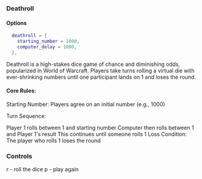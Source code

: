 ### Deathroll 

#### Options 

```lua
  deathroll = {
    starting_number = 1000,
    computer_delay = 1000,
  },
```

Deathroll is a high-stakes dice game of chance and diminishing odds, popularized in World of Warcraft. Players take turns rolling a virtual die with ever-shrinking numbers until one participant lands on 1 and loses the round.

#### Core Rules:
Starting Number: Players agree on an initial number (e.g., 1000)

Turn Sequence:

Player 1 rolls between 1 and starting number
Computer then rolls between 1 and Player 1's result
This continues until someone rolls 1
Loss Condition: The player who rolls 1 loses the round


### Controls

r - roll the dice
p - play again 
